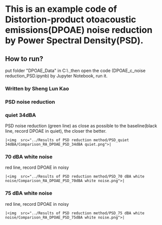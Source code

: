 <h1>This is an example code of Distortion-product otoacoustic emissions(DPOAE) noise reduction by Power Spectral Density(PSD).<br>
</h1> 

<h2>How to run?</h2> 
<p>
put folder "DPOAE_Data" in C:\   ,then open the code (DPOAE_c_noise reduction_PSD.ipynb) by Jupyter Notebook, run it.
</p>

<h3>Written by Sheng Lun Kao</h3> 

### PSD noise reduction
### quiet 34dBA
PSD noise reduction (green line) as close as possible to the baseline(black line, record DPOAE in quiet), the closer the better.

	|<img  src="../Results of PSD reduction method/PSD_quiet 34dBA/Comparison_RA_DPOAE_PSD_34dBA quiet.png">|


### 70 dBA white noise
red line, record DPOAE in noisy

	|<img  src="../Results of PSD reduction method/PSD_70 dBA white noise/Comparison_RA_DPOAE_PSD_70dBA white noise.png">|
	

### 75 dBA white noise
red line, record DPOAE in noisy

	|<img  src="../Results of PSD reduction method/PSD_75 dBA white noise/Comparison_RA_DPOAE_PSD_75dBA white noise.png">|
